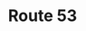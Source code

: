 ---
title: "Route 53"
linkTitle: "Route 53"
description: >
   All resources within group Route 53.
---